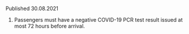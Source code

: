 Published 30.08.2021
1. Passengers must have a negative COVID-19 PCR test result issued at most 72 hours before arrival.

